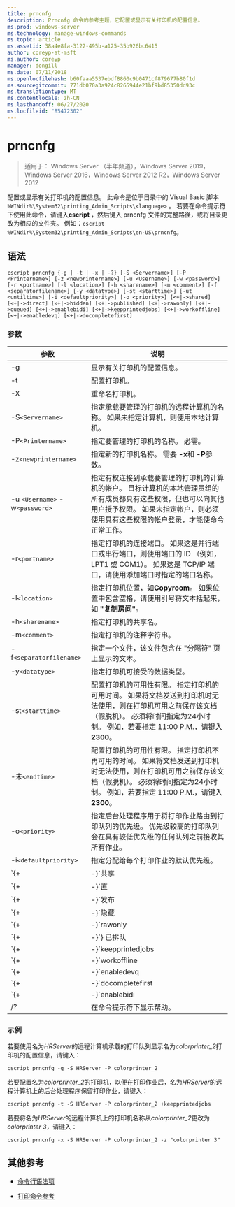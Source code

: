 ```yaml
---
title: prncnfg
description: Prncnfg 命令的参考主题，它配置或显示有关打印机的配置信息。
ms.prod: windows-server
ms.technology: manage-windows-commands
ms.topic: article
ms.assetid: 38a4e8fa-3122-495b-a125-35b926bc6415
author: coreyp-at-msft
ms.author: coreyp
manager: dongill
ms.date: 07/11/2018
ms.openlocfilehash: b60faaa5537ebdf8860c9b0471cf879677b80f1d
ms.sourcegitcommit: 771db070a3a924c8265944e21bf9bd85350dd93c
ms.translationtype: MT
ms.contentlocale: zh-CN
ms.lasthandoff: 06/27/2020
ms.locfileid: "85472302"
---
```

# <a name="prncnfg"></a>prncnfg

> 适用于： Windows Server （半年频道），Windows Server 2019，Windows Server 2016，Windows Server 2012 R2，Windows Server 2012

配置或显示有关打印机的配置信息。 此命令是位于目录中的 Visual Basic 脚本 `%WINdir%\System32\printing_Admin_Scripts\<language>` 。 若要在命令提示符下使用此命令，请键入**cscript** ，然后键入 prncnfg 文件的完整路径，或将目录更改为相应的文件夹。 例如：`cscript %WINdir%\System32\printing_Admin_Scripts\en-US\prncnfg`。

## <a name="syntax"></a>语法

```
cscript prncnfg {-g | -t | -x | -?} [-S <Servername>] [-P <Printername>] [-z <newprintername>] [-u <Username>] [-w <password>] [-r <portname>] [-l <location>] [-h <sharename>] [-m <comment>] [-f <separatorfilename>] [-y <datatype>] [-st <starttime>] [-ut <untiltime>] [-i <defaultpriority>] [-o <priority>] [<+|->shared] [<+|->direct] [<+|->hidden] [<+|->published] [<+|->rawonly] [<+|->queued] [<+|->enablebidi] [<+|->keepprintedjobs] [<+|->workoffline] [<+|->enabledevq] [<+|->docompletefirst]
```

### <a name="parameters"></a>参数

| 参数 | 说明 |
|--|--|
| -g | 显示有关打印机的配置信息。 |
| -t | 配置打印机。 |
| -X | 重命名打印机。 |
| -S`<Servername>` | 指定承载要管理的打印机的远程计算机的名称。 如果未指定计算机，则使用本地计算机。 |
| -P`<Printername>` | 指定要管理的打印机的名称。 必需。 |
| -z`<newprintername>` | 指定新的打印机名称。 需要 **-x**和 **-P**参数。 |
| -u `<Username>` -w`<password>` | 指定有权连接到承载要管理的打印机的计算机的帐户。 目标计算机的本地管理员组的所有成员都具有这些权限，但也可以向其他用户授予权限。 如果未指定帐户，则必须使用具有这些权限的帐户登录，才能使命令正常工作。 |
| -r`<portname>` | 指定打印机的连接端口。 如果这是并行端口或串行端口，则使用端口的 ID （例如，LPT1 或 COM1）。 如果这是 TCP/IP 端口，请使用添加端口时指定的端口名称。 |
| -l`<location>` | 指定打印机位置，如**Copyroom**。 如果位置中包含空格，请使用引号将文本括起来，如 **"复制房间"**。|
| -h`<sharename>` | 指定打印机的共享名。 |
| -m`<comment>` | 指定打印机的注释字符串。 |
| -f`<separatorfilename>` | 指定一个文件，该文件包含在 "分隔符" 页上显示的文本。 |
| -y`<datatype>` | 指定打印机可接受的数据类型。 |
| -st`<starttime>` | 配置打印机的可用性有限。 指定打印机的可用时间。 如果将文档发送到打印机时无法使用，则在打印机可用之前保存该文档（假脱机）。 必须将时间指定为24小时制。 例如，若要指定 11:00 P.M.，请键入**2300**。 |
| -未`<endtime>` | 配置打印机的可用性有限。 指定打印机不再可用的时间。 如果将文档发送到打印机时无法使用，则在打印机可用之前保存该文档（假脱机）。 必须将时间指定为24小时制。 例如，若要指定 11:00 P.M.，请键入**2300**。 |
| -o`<priority>` | 指定后台处理程序用于将打印作业路由到打印队列的优先级。 优先级较高的打印队列会在具有较低优先级的任何队列之前接收其所有作业。 |
| -i`<defaultpriority>` | 指定分配给每个打印作业的默认优先级。 |
| `{+|-}`共享 | 指定是否在网络上共享此打印机。 |
| `{+|-}`直 | 指定是否应将文档直接发送到打印机而不进行后台处理。 |
| `{+|-}`发布 | 指定是否应在 active directory 中发布此打印机。 如果发布打印机，其他用户可以根据其位置和功能（如彩色打印和装订）搜索该打印机。 |
| `{+|-}`隐藏 | Reserved 函数。 |
| `{+|-}`rawonly | 指定是否只有原始数据打印作业可以在此队列中进行后台处理。 |
| `{+|-}`} 已排队 | 指定在文档的最后一页进行后台处理之前，打印机不应该开始打印。 打印程序在文档完成打印之前不可用。 但是，使用此参数可确保整个文档可用于打印机。 |
| `{+|-}`keepprintedjobs | 指定后台处理程序在打印后是否应保留文档。 启用此选项后，用户可以从打印队列（而不是打印程序）将文档提交到打印机。 |
| `{+|-}`workoffline | 指定如果计算机未连接到网络，用户是否能够将打印作业发送到打印队列。 |
| `{+|-}`enabledevq | 指定是否应将不符合打印机设置的打印作业（例如，假脱机的 PostScript 文件）保留在队列中，而不是打印。 |
| `{+|-}`docompletefirst | 指定后台处理程序是否应发送具有较低优先级的打印作业，该作业在发送具有较高优先级且未完成后台处理的打印作业之前已经完成后台处理。 如果启用此选项，并且没有文档完成后台处理，则后台处理程序将在较小的文档之前发送更大的文档。 如果要以作业优先级的成本最大程度地提高打印机效率，则应启用此选项。 如果禁用此选项，则后台处理程序始终首先向其各自的队列发送更高优先级的作业。 |
| `{+|-}`enablebidi | 指定打印机是否将状态信息发送到后台处理程序。 |
| /? | 在命令提示符下显示帮助。 |

### <a name="examples"></a>示例

若要使用名为*HRServer*的远程计算机承载的打印队列显示名为*colorprinter_2*打印机的配置信息，请键入：

```
cscript prncnfg -g -S HRServer -P colorprinter_2
```

若要配置名为*colorprinter_2*的打印机，以便在打印作业后，名为*HRServer*的远程计算机上的后台处理程序保留打印作业，请键入：

```
cscript prncnfg -t -S HRServer -P colorprinter_2 +keepprintedjobs
```

若要将名为*HRServer*的远程计算机上的打印机名称从*colorprinter_2*更改为*colorprinter 3*，请键入：

```
cscript prncnfg -x -S HRServer -P colorprinter_2 -z "colorprinter 3"
```

## <a name="additional-references"></a>其他参考

- [命令行语法项](command-line-syntax-key.md)

- [打印命令参考](print-command-reference.md)
